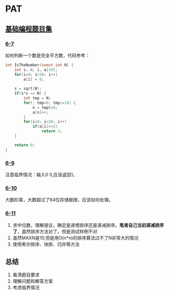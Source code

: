 # PAT

## [基础编程题目集](https://pintia.cn/problem-sets/14/problems)
### [6-7](https://pintia.cn/problem-sets/14/problems/739)
如何判断一个数是完全平方数，代码参考：
```c
int IsTheNumber(const int N) {
    int s, n, i, a[10];
    for(i=0; i<10; i++)
        a[i] = 0;
    
    s = sqrt(N);
    if(s*s == N) {
        int tmp = N;
        for(; tmp>0; tmp/=10) {
            n = tmp%10;
            a[n]++;
        }
        for(i=0; i<10; i++)
            if(a[i]>=2)
                return 1;
    }

    return 0;
}
```

### [6-9](https://pintia.cn/problem-sets/14/problems/741)
注意临界情况：输入0 0,应该返回1。

### [6-10](https://pintia.cn/problem-sets/14/problems/742)
大数阶乘，大数超过了64位存储极限，应该如何处理。

### [6-11](https://pintia.cn/problem-sets/14/problems/743)
1. 求中位数，理解提议，确定是递增排序还是递减排序。**笔者自己当初递减排序了**，虽然排序方法对了，但是测试样例不对
2. 虽然MAXN是10,但是用O(n*n)的排序算法过不了N非常大的情况
3. 使用希尔排序、快排、归并等方法

## 总结
1. 看清题目要求
2. 理解问题和解答方案
3. 考虑临界情况